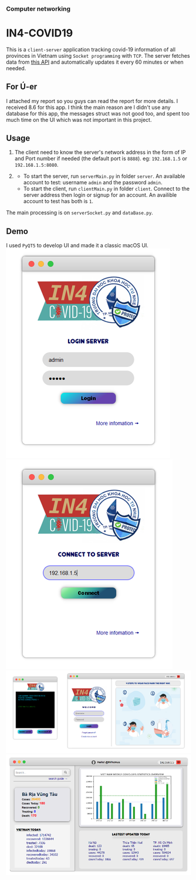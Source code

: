 ### Computer networking

# IN4-COVID19

This is a `client-server` application tracking covid-19 information of all provinces in Vietnam using `Socket programming` with `TCP`.
The server fetches data from [this API](https://api.apify.com/v2/key-value-stores/EaCBL1JNntjR3EakU/records/LATEST) and automatically updates it every 60 minutes or when needed.

## For Ú-er

I attached my report so you guys can read the report for more details. I received 8.6 for this app. I think the main reason are I didn't use any database for this app, the messages struct was not good too, and spent too much time on the UI which was not important in this project.

## Usage

1. The client need to know the server's network address in the form of IP and Port number if needed (the default port is `8888`). eg: `192.168.1.5` or `192.168.1.5:8080`.

2.
   - To start the server, run `serverMain.py` in folder `server`. An available account to test: username `admin` and the password `admin`.
   - To start the client, run `clientMain.py` in folder `client`. Connect to the server address then login or signup for an account. An availible account to test has both is `1`.

The main processing is on `serverSocket.py` and `dataBase.py`.

## Demo

I used `PyQT5` to develop UI and made it a classic macOS UI.
![login server](screenshots/Screenshot%202023-01d-30%20093815.png)
![login client](screenshots/Screenshot%202023-01-30%200913815.png)
![login successfully](screenshots/Screenshot%202023-01-30%20063346.png)
![search result](screenshots/Screenshot%202023-01-30%20093312.png)
